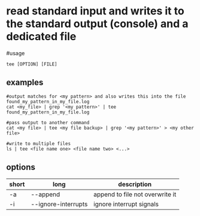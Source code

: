 # read standard input and writes it to the standard output (console) and a dedicated file

#usage 

```
tee [OPTION] [FILE]
```

## examples

```
#output matches for <my pattern> and also writes this into the file found_my_pattern_in_my_file.log
cat <my_file> | grep '<my pattern>' | tee found_my_pattern_in_my_file.log
```

```
#pass output to another command
cat <my file> | tee <my file backup> | grep '<my pattern>' > <my other file>
```

```
#write to multiple files
ls | tee <file name one> <file name two> <...>
```

## options

| short | long | description |
| --- | --- | --- |
| -a | --append | append to file not overwrite it |
| -i | --ignore-interrupts | ignore interrupt signals |
